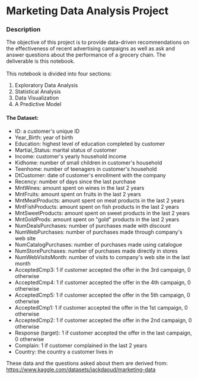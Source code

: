 # Marketing Data Analysis Project
### Description
The objective of this project is to provide data-driven recommendations on the effectiveness of recent advertising campaigns as well as ask and answer questions about the performance of a grocery chain. The deliverable is this notebook. <br> <br>
This notebook is divided into four sections:
1) Exploratory Data Analysis  
2) Statistical Analysis  
3) Data Visualization  
4) A Predictive Model 

#### The Dataset:
- ID: a customer's unique ID
- Year_Birth: year of birth
- Education: highest level of education completed by customer
- Martial_Status: marital status of customer
- Income: customer's yearly household income
- Kidhome: number of small children in customer's household
- Teenhome: number of teenagers in customer's household
- DtCustomer: date of customer's enrollment with the company
- Recency: number of days since the last purchase
- MntWines: amount spent on wines in the last 2 years
- MntFruits: amount spent on fruits in the last 2 years
- MntMeatProducts: amount spent on meat products in the last 2 years
- MntFishProducts: amount spent on fish products in the last 2 years
- MntSweetProducts: amount spent on sweet products in the last 2 years
- MntGoldProds: amount spent on "gold" products in the last 2 years
- NumDealsPurchases: number of purchases made with discount
- NumWebPurchases: number of purchases made through company's web site
- NumCatalogPurchases: number of purchases made using catalogue
- NumStorePurchases: number of purchases made directly in stores
- NumWebVisitsMonth: number of visits to company's web site in the last month
- AcceptedCmp3: 1 if customer accepted the offer in the 3rd campaign, 0 otherwise
- AcceptedCmp4: 1 if customer accepted the offer in the 4th campaign, 0 otherwise
- AcceptedCmp5: 1 if customer accepted the offer in the 5th campaign, 0 otherwise
- AcceptedCmp1: 1 if customer accepted the offer in the 1st campaign, 0 otherwise
- AcceptedCmp2: 1 if customer accepted the offer in the 2nd campaign, 0 otherwise
- Response (target): 1 if customer accepted the offer in the last campaign, 0 otherwise
- Complain: 1 if customer complained in the last 2 years
- Country: the country a customer lives in

These data and the questions asked about them are derived from: https://www.kaggle.com/datasets/jackdaoud/marketing-data
